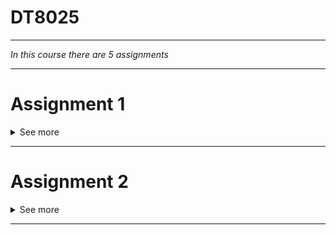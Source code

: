 # DT8025

-------------

*In this course there are 5 assignments*

-------------

# Assignment 1
<details><summary>See more</summary>
<p>
Attached Files:
File resetbit.c (957 B)
File helloworld.img (16.656 KB)

-------------

### Objectives

* Set up and familiarise with the lab environment (e.g., Raspberry Pi (RPi) and ARM Cross Compiler).

* Familiarise and understand the basic C programming concepts required for the rest of the course.

* To acquire a basic skill for the Raspberry Pi bare-metal programming.

-------------


### Content

* Assignment 1 starts with preparations for the actual assignment, including 2 parts.
* Part 1 is about implementing bitwise operations in C and exploring how to exchange data between the RPi and a PC using
  serial UART communication.
* Part 2 is about implementing a firmware/kernel to control a LED via the RPi GPIO.
* Instructions for Part 1 and Part 2 are further down on this page.
* Part 1 and Part 2 results will be graded, and each group will submit the implemented results according to the
  deadline.

-------------

### Grading and Deadline

* Assignment 1 will be graded during the Grading Session on Friday, September 16th from 15:15.
The deadline for developed results is Thursday, September 15th at 15:00.
* Q&A
* Questions will be addressed during the supervision sessions.
* Questions or comments relevant to other students shall be posted on the Discussions forum.
* Please, don't post source code.
* Required equipment and software

-------------

### Lab kit
* Raspberry Pi OS
* A serial console software, such as PuTTY.
* PuTTY, an SSH, Telnet, and serial communication client that works on Windows, macOS, and Linux.

-------------

### References
* Valvers Bare Metal Programming in C
* Cambridge Baking Pi
* C reference (Wagner recommends ;D)

-------------

### Preparation 1: C Programming

1. Make sure the RPi can boot the Raspberry Pi OS.
   * Otherwise, it is part of the assignment to install the Raspberry Pi OS. Please, check the installation guide.
2. Writing and compiling C code.
   * Some students might use the RPi as a development environment to write and compile code.
     * Writing and compiling code on another PC would probably be more convenient for the actual assignments. However, you
   can write and test functions using RPi.
   * Web-based compilers for C can also be used to write and test C code.
   * Using a text or code editor, open the attached resetbit.c file.
   * Try to understand what the program does. Some of the logic will be useful during this assignment.
   * To compile the program, type the following command in the command line:
   `gcc /PATH_TO_C_FILE/C_FILE.c -o /PATH_TO_EXECUTATLE/EXECUTABLE`
      * For example: `gcc resetbit.c -o resetbit`
   * If the compilation succeeds, run the executable.
-------------
### Preparation 2: Bare-Metal Programming for Raspberry Pi
   *Bare-metal programming is a term used to describe software development without an operating system's support.
   Bare-metal software executes at the hardware level and is built to specific hardware. Embedded systems and real-time
   operating systems (RTOS) are examples of bare-metal software.

#### 1. Cross compiler for ARM
   * To compile a .c code to execute bare metal on the RPis 3, a bare metal C compiler for embedded ARM chips using
   Cortex-R/M processors is needed. The GNU Arm Embedded Toolchain is a ready-to-use, open-source suite of tools for C,
   C++ and assembly programming.
   * **Writing and compiling code on another PC than the RPi would probably be more convenient for the actual assignments.**
#### Windows OS
   * Download and install the gcc-arm-embedded Arm Cross Compiler Toolchain.
   * Download and install the Make for Windows. Make is a tool that automates building programs.
   * **NOTE:** it is important that your Windows PATH variable includes the path to gcc-arm-none-eabi and make bin folders.
#### Raspberry Pi OS
   * Install the gcc-arm-none-eabi GCC cross compiler using the command
      * sudo apt-get install gcc-arm-none-eabi
#### Compiling source code
   * To compile code, we use the gcc-arm-embedded Arm Cross Compiler Toolchain and the provided makefile in the
   assignments.
     * You will find a Makefile file in the directory of every code connected to the assignments. The Makefile file takes
   care of all compiler options so that you only have to execute the following command in the command prompt to generate
   a .img file, which is pre-configured to be rteskernel.img.
        * make run
####  Changing the kernel to be loaded
 *  Make sure you read about the RPi configuration files
 *  A few files of the Raspberry Pi OS are stored on the MicroSD card. Some of these files contain the actual kernel to
   be loaded, while others are for configuration.
      * The kernel.img and kernel7.img files are the kernel to be loaded to the boot partition. The kernel.img file is the
   default kernel for Pi 1 and Pi Zero, while the kernel7.img is the default for Pi 2 and Pi 3.
      * The configuration file config.txt is used to configure different boot options. Among the options, the kernel option
   indicates the filename on the boot partition when loading the kernel.
        * To indicate that rteskernel.img shall be loaded instead of the default kernel, add a line to config.txt such as:
   `kernel=rteskernel.img`
        * Every time you want to load a new kernel, you must ensure the option kernel indicates the kernel to be loaded.
* Given that the command make run succeeded and that it created a new .img file
   * Copy the new .img file into the MicroSD card.
   * Change the config.txt file in the MicroSD card by changing the value of the property kernel to the new .img file
name.
* Remove the micro SD card from the computer and insert it into the RPi.
* Power on the RPi.
* The new kernel shall now execute on the RPi.
-------------
### Preparation 3: Bare-Metal Serial Communication
* With Raspberry Pi OS, one can communicate with the RPi via traditional I/O devices (i.e., USB keyboard and mouse and
screen) or the network. Another approach is to use a TTL USB serial cable.
* In the assignments, students will exploit a library that enables bi-directional communication between RPi and a PC
using the TTL USB serial cable. The library explores serial UART communication using RPi's serial port.
* Students will need the provided TTL USB serial cable and a serial console software, such as PuTTY, installed on the
PC.
#### 1. Connecting the TTL USB serial cable to the RPi
   * To connect the TTL USB serial cable to the RPi.
      * Connect the black cable (GND groun) to GPIO pin 6.
      * Connect the white cable (TXD transmission communication) to GPIO pin 8
      * Connect the green cable (RXD receiving communication) to GPIO pin 10.
      * DON'T connect the red cable (VCC power) because you will power the RPi using the power supply with the micro-USB
   cable. You should not have both.
   * On the Pi 3 and 4 the UART is, by default, used for Bluetooth. Thus, you may need to add the following lines to "
   `/boot/config.txt"`.
      * `enable_uart=1`
      * `dtoverlay=disable-bt`
#### 2. Testing
   1. Install a serial console software, such as PuTTY, on the PC.
   2. Connect the TTL USB serial cable to the PC.
       * A device driver might be needed.
   3. Check which serial port was attributed to the TTL USB serial cable.
   4. Execute the installed serial console software
       * Configure the serial line to connect to the TTL USB serial cable serial port using a baud rate (speed) of 115200.
   5. Start/open the serial communication session.
   6. Copy the attached `helloworld.img` file into the MicroSD card.
   7. Change the value of the property kernel to `helloworld.img` in the config.txt file in the MicroSD.
   8. Remove the micro SD card from the computer and insert it into the RPi.
   9. Power on the RPi.
   10. The new kernel shall now execute on the RPi.
      * Expected result
      BILD ATT LÄGGA TILL
-------------

## Assignment 1 - Part 1 (click to submit results)
Attached Files:
File a1p1.zip (34.57 KB)

* Bitwise operators in C
* Bitwise operators are commonly used to manipulate bit sets and bit masks.
The objectives of Part 1 are to learn how to use bitwise operators and encapsulate them into functions. More
specifically:
* Include the required documentation as comments in `iregister.h.`
* Implement the functions, including post- and pre-conditions, in `iregister.c.`
* Implement a user interface showing the result of each function.
#### REMEMBER
C declarations and macro definitions are placed in a header file (.h).
Documentation of function declarations include: WHAT the function does, parameters and return value.
The actual implementation is included in the .c files and documentation includes the logic of HOW a function does
something.

1. Download a1p1.zip and uncompress it.
2. Getting familiar with the iregister.h file
   Start the assignment by getting familiar if the iRegister data structure and the functions declarations that can
   modify and display a iRegister data structure.
   Please, check the "void resetBit(int, iRegister *)" function declaration in iregister.h. It exemplifies the task that
   you are expected to achieve.
3. Documenting the functions in iregister.h
   Before each function declaration, students should:
   Put a comment block giving a brief description.
   Describe all of the parameters of the function.
   Describe the return value.
   Pre-condition: what should the input parameters represent/satisfy?
   Post-condition: what will hold after calling the function?
   Properties: specify at least some properties that the function should satisfy.
   Again, check the "void resetBit(int, iRegister *)" function declaration in iregister.h for reference.
4. Implementing the functions in iregister.c
   Refer to the iregister.h file, where the declaration and purpose of each function is given.
   Implement all functions declared at iregister.h in the iregister.c file.
   As it is, the iregister.c file contains an example of the implementation of the resetBit function.
5. Using the functions in a1p1.c
   In a1p1.c, you shall use all the functions and show their result.
   The user must be able to enter an integer, the bit and nibble to manipulate, and the number of bits to shift.
   Example

Once your code is complete, compile it and boot the RPi using the newly created kernel, i.e., aip1.img.
NOTE: If the Lab Kit includes the TTL USB serial (yes, the cables have not arrived yet!), it is suggested to input and
output data via the serial console. The a1p1.c file hints at two functions in uart.h that can be used for input and
output. The idea here is to learn how to use serial communication for debugging purposes. Bare metal debugging is tricky
and the easiest way, not close to the best, is to dump what you want to know on UART.
NOTE: If the Lab Kit does not include the TTL USB serial, check the resetbit.c file included in the preparation for
Assignment 1. In this case, use standard gcc to compile the code that will run with support of the Raspberry Pi OS.

6. Submitting results
   For Assignment 1 Part 1, one student in the group must upload (click on the title of this section) the following
   files:
   iregister.c
   iregister.h
   a1p1.c
   DON'T submit compressed files, i.e., .zip or .rar files.
   All students in the group are equally responsible for the submitted source code.
   The group ensures that the submitted code does not include cheating and plagiarism issues.
   Congratulations!!!!!

-------------
 
  ## Assignment 1 - Part 2 (click to submit results)
   Attached Files:
   File a1p2.zip (28.984 KB)

   Bare-metal LED control via the Raspberry Pi GPIO

1. Lighting a LED
   Using the breadboard, the 270Ω (ohm) resistor, LED and cables included in Lab Kit, wire the circuit described in
   Raspberry Pi Learning Resources.
   If RPi’s +3.3v and 0v pins are properly connected to the breadboard, the LED will light when you turn the RPi on.
   Note: this is just to test the circuit.
2. Theory for controlling a LED via the RPi GPIO
   A LED can be controlled by any GPIO pin.
   The numbering of the GPIO pins is available in RPi's GPIO usage guide. Alternatively, RPi Pinout.
   Thus, to turn an LED on or off via software, you need to set the GPIO pin as an output (set the respective bit of the
   GPIO Function Select Register from the base address 0x3F200000).
   Note: Typically, embedded programming involves getting familiar with the hardware architecture you are working with.
   This means that reading datasheets is quite common. In Part 2, students are recommended to refer to the RPi datasheet
   regarding the chip BCM2837 ARM Peripheral, which is used to control different peripherals in the RPi, such as GPIO
   and serial interfaces. In that datasheet, please refer to page 90.
   Now that you are more familiar with the hardware platform, to turn the LED on and off, you will need to iteratively
   set the respective bit of the GPIO Output Set, and GPIO Output Clear registers with some delay in between.
3. Controlling a LED via the RPi GPIO
   Connect the breadboard to GPIO16 and GND pin 39.
   Download a1p2.zip and uncompress it.
   Compile the code using make, change the config.txt file accordingly, and boot the RPi.
   Momentarily, the LED will light.
4. GPIO-controlled LED
   In led.c, implement the function led_blink(), so the LED turns on and off with a delay before and after turning the
   LED off.
   Make sure you understand the code in the functions led_on() and led_off().
   I.e., how to work with the GPIO and to set the outputs low and high.
   The actual blink is achieved by setting the respective bit of the GPIO Output Set, and GPIO Output Clear registers
   with a delay before and after setting the Output Clear register.
   Use a delay of 0.5 seconds.
   To create the delay, use the function RPI_WaitMicroSeconds defined in lib/rpi-systimer.h.
   In a1p2.c, in the main function, call the function led_blink() inside of an infinite loop.
   Once your code is complete, compile it and boot the RPi using the newly created kernel, i.e., aip2.img.
   As a result, the LED will blink every second.
   BTW, check the Makefile to understand how you make it output a file named aip2.img.
5. Submitting results
   For Assignment 1 Part 2, one student in the group must upload (click on the title of this section) the following
   files:
   ledblink.c
   a1p2.c
   DON'T submit compressed files, i.e., .zip or .rar files.
   All students in the group are equally responsible for the submitted source code.
   The group ensures that the submitted code does not include cheating and plagiarism issues.
   Congratulations!!!!!
</p>
</details>

-------------

# Assignment 2
<details><summary>See more</summary>
<p>

-------------

### Objectives

* Straighten your skills in working with the Raspberry Pi, particularly concerning input and output.
* Experiment with concurrency (without any underlying support) and observe the main issues.

-------------

### Content

* Assignment 2 includes 3 parts.
* In Part 1, implement C library functions for the PiFace Control and Display.
* In Part 2, implement Taylor Expansion and display results in the PiFace Display.
* In Part 3, implement manual interleaving of two tasks.

-------------

### Grading and Deadline

* Assignment 2 will be graded during the Grading Session on Friday, September 23th from 13:15.
* The deadline for developed results is Thursday, September 22th at 15:00.

-------------

### Q&A

* Questions will be addressed during the supervision sessions.
* Questions or comments relevant to other students shall be posted on the Discussions forum.
* Please, don't post source code.
* Required equipment and software

-------------

### Lab kit

* PiFace Control and Display + breadboard circuit for the LED.
* Raspberry Pi OS (if you are compiling the code on it)
* For debugging, maybe a serial console software, such as PuTTY.
* PuTTY, is an SSH, Telnet, and serial communication client that works on Windows, macOS, and Linux.

-------------

### References

* Valvers Bare Metal Programming in C
* Cambridge Baking Pi
* C reference (Wagner recommends ;D)
* HD44780U LCD's specification
* Taylor series

-------------

## Assignment 2 - Part 1 (click to submit results)

Attached Files:
File a2p1.zip (31.117 KB)

-------------

### PiFace Control and Display

The PiFace Control and Display allows the display of 16 characters by 2 lines. Please, refer to the PiFace Control and
Display website for more information about it.

The objective of Part 1 is to complete the implementation of a C library for the PiFace Control and Display.

1. Download a2p1.zip and uncompress it.
2. Get familiar with the piface C library

* PiFace Control and Display uses the HD44780 LCD to display alphanumeric characters. The HD44780 LCD sits on top of an
  MCP23S17 general purpose I/O expander, which operates in sequential mode to communicate with the Raspberry Pi's SPI
  interface.

    * It operates in 4-bit mode and has two communication channels.

    * One channel is used to transmit commands and another channel to send data.
  
* Showing some characters on the PiFace's display requires writing the respective value into the expander's data
  register. This can be done using the following provided methods:
   ```c
  static void lcd_write_cmd(uint8_t cmd)
  static void lcd_write_data(uint8_t data)
  ```

  Among others, the respective commands for clearing the display and moving the cursor can be found in the HD44780 LCD's
  specification.

4. Complete the implementation of piface
   Implement the following functions in the file piface.c
   ```c
   void piface_putc(char c);
   void piface_puts(char s[]);
   void piface_clear(void);
   ```
3. Use the functions in a2p1.c
   Connect the PiFace Control and Display to the RPi's GPIO.
   In a2p1.c, write the code for a program that repeatedly displays an arbitrary text and clears the LCD.
   See a2p1.c for string examples.
   Once the code is complete, compile it and boot the RPi using the newly created kernel, i.e., a2p1.img.
4. Submitting results
   For Assignment 1 Part 2, one student in the group must upload (click on the title of this section) the following
   files:
   piface.c
   piface.h
   a2p1.c
   **DON'T submit compressed files, i.e., .zip or .rar files.**
   All students in the group are equally responsible for the submitted source code.
   The group ensures that the submitted code does not include cheating and plagiarism issues.


-------------

   Congratulations!!!!!


 
-------------

## Assignment 2 - Part 2 (click to submit results)
   Attached Files:
   File a2p2.zip (42.849 KB)

-------------

   ### Taylor expansion of e^x
   The value of the exponential function e^x can be expressed using Taylor Series. Its algorithm has a linear time
   complexity O(n), i.e., it is proportionally longer to complete as the input grows. For example, computing e^1 is 10
   times faster than e^10.

   The Taylor expansion of e^x will be used in Part 3 to concurrently execute with another task.
   
   Thus, the objective of Part 2 is to implement the Taylor expansion of e^x. More specifically:

-------------

### 1. Write the specification (description, pre-and post-condition) for the function iexp()in expstruct.h
   Use the following signature:
   ```c
   struct expStruct {
   int expInt;
   int expFraction;
   };

   typedef struct expStruct ExpStruct;

   ExpStruct* iexp ( int );
   ```

### 2. Implement the function iexp() in expstruct.c
   The iexp() function is supposed to calculate the value of e^n (n = the input parameter) with two degrees of precision
   and return it in a struct comprising its integer and fractional parts, where the fractional part comprises two digits
   after the ".", i.e., the decimal separator.
   Consider this description of the exponential function (at point a=0) and the first (n+1) terms to calculate e^n.

### 3. Use the functions in a2p2.c
   In a2p2.c, write the code for a program that shows the values of the exponential function for natural numbers,
   starting from 1 and moving upwards up to 21.
   The program must show the values on the PiFace Display connected to RPi GPIO.
   Once your code is complete, compile it and boot the RPi using the newly created kernel, i.e., a2p2.img.
   Because the RPi can calculate e^n rather fast, you might add a delay in each iteration of the sum of terms to be able
   to visualize results.

### 4. Submitting results
   For Assignment 2 Part 2, one student in the group must upload (click on the title of this section) the following
   files:
   ```c
   expstruct.c
   expstruct.h
   piface.h
   piface.h
   a2p2.c
   ```
   **DON'T submit compressed files, i.e., .zip or .rar files.**

   All students in the group are equally responsible for the submitted source code.
   The group ensures that the submitted code does not include cheating and plagiarism issues.
 
-------------

**Congratulations!!!!!**


-------------

## Assignment 2 - Part 3 (click to submit results)
   Attached Files:
   File a2p3.zip (42.506 KB)
   File TheoryA2.pdf (379.763 KB)

-------------

  ### Manual Interleaving
   Embedded systems are said to be "event-driven", i.e., the primary function is to respond to "events". But how does
   the program become aware of changes in the system’s environment? How does it respond to events? Two approaches:
  * Status-driven using polling (busy waiting)
  * Interrupts driven

   In Part 3, students will build kernels that execute two tasks according to an offline scheduler, i.e., tasks are
   executed in sequence at a fixed rate in a big loop. Possibly, limit certain tasks to every N turns of the loop only.
   
   Please, refer to the attached TheoryA2.pdf, which motivates the need for an automatic interleaving approach.
   
   The goal is to build a kernel that calculates and displays the result e^n while blinking the LED at a constant rate.

-------------

### 1. Hardware setup
   Remove all components connected to the RPi GPIO.
   Connect the breadboard circuit assessed in Assignment 1 to GPIO16 and GND pin 39.
   Alight and connect the stacking header to the PiFace Control and Display.
   Now, connect the elevated PiFace Control and Display to the RPi GPIO.

-------------

### 2. Download a2p3.zip and uncompress it.
   Add the C library files you developed to blink the LED into \lib.
   Add the C library files you developed for the PiFace into \lib.

-------------

### 3. Cyclic execution in a2p3.c
   Write a program that combines the blinking of LED (a1p2) and the exponential function (a2p2) to:
   Turn the LED ON,
   Calculate the exponential function, and
   Turn the LED OFF.
   Once your code is complete, compile it and boot the RPi using the newly created kernel, i.e., a2p2.img.
   The LED will blink at a similar rate as the PiFace LCD displays the result of e^n. As n increases, the time between
   LED on and off will also increase. The provided a2p3.cyclic.img kernels exemplied this behavior.
   Question: how to make the LED blink at a constant rate?

-------------

### 4. Manual interleaving
   Observing the previous result, the LED blinks more slowly than it should as the exponential value of the number
   grows.
   NOTE: If the previous kernel does not present such behaviour, try to add some constant delay in the iexp() function.
   Design and implement a fair interleaving of the tasks, i.e. blinking and exponential, such that the blinking speed
   remains constant.
   Once your code is complete, compile it and boot the RPi using the newly created kernel, i.e., a2p2.img.

-------------

### 5. Submitting results
   For Assignment 2 Part 2, one student in the group must upload (click on the title of this section) the following
   files:
   ```c
   expstruct.c 
   expstruct.h
   piface.h
   piface.h
   a2p3.
   ```
   **DON'T submit compressed files, i.e., .zip or .rar files.**

   All students in the group are equally responsible for the submitted source code.
   The group ensures that the submitted code does not include cheating and plagiarism issues.
 
-------------

   **!Congratulations!!!!!**
- ![#f03c15](https://via.placeholder.com/15/f03c15/f03c15.png) `#f03c15`
</p>
</details>

-------------

